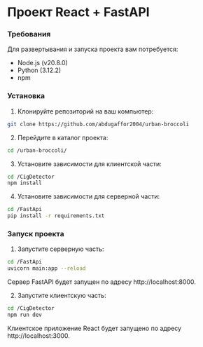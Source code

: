 # Проект React + FastAPI

### Требования

Для развертывания и запуска проекта вам потребуется:

- Node.js (v20.8.0)
- Python (3.12.2)
- npm


### Установка

1. Клонируйте репозиторий на ваш компьютер:
```bash
git clone https://github.com/abdugaffor2004/urban-broccoli
```

2. Перейдите в каталог проекта:
```bash
cd /urban-broccoli/
```

3. Установите зависимости для клиентской части:
```bash
cd /CigDetector
npm install
```

4. Установите зависимости для серверной части:
```bash
cd /FastApi
pip install -r requirements.txt
```


### Запуск проекта

1. Запустите серверную часть:
```bash
cd /FastApi
uvicorn main:app --reload
```
Сервер FastAPI будет запущен по адресу http://localhost:8000.

2. Запустите клиентскую часть:
```bash
cd /CigDetector
npm run dev
```
Клиентское приложение React будет запущено по адресу http://localhost:3000.
